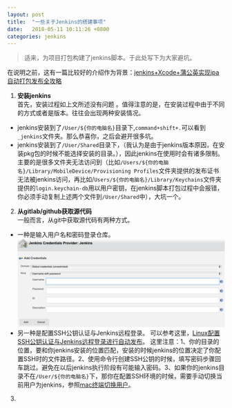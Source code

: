 ```yaml
---
layout: post
title:  "一些关于Jenkins的搭建事项"
date:   2018-05-11 10:11:26 +0800
categories: jenkins
---
```

>适来，为项目打包构建了jenkins脚本。于此处写下为大家避坑。    

在说明之前，这有一篇比较好的介绍作为背景：[jenkins+Xcode+蒲公英实现ipa自动打包发布全攻略](https://www.jianshu.com/p/ed124917d6c6)  

1. **安装jenkins**  
 首先，安装过程如上文所述没有问题 。值得注意的是，在安装过程中由于不同的方式或者是版本。往往会出现两种安装情况。  
* jenkins安装到了`/User/${你的电脑名}`目录下,`command+shift+.`可以看到`_jenkins`文件夹。那么恭喜你，之后会避开很多坑。
* jenkins安装到了`/User/Shared`目录下，（我认为是由于jenkins版本原因，在安装pkg包的时候不能选择安装的目录。），因此jenkins在使用时会有诸多限制。主要的是很多文件夹无法访问到（比如`/Users/${你的电脑名}/Library/MobileDevice/Provisioning Profiles`文件夹提供的发布证书无法被jenkins访问，再比如/`Users/${你的电脑名}/Library/Keychains`文件夹提供的`login.keychain-db`用以用户密钥，在jenkins脚本打包过程中会报错，你必须手动复制上述两个文件到`/User/Shared`中），大坑一个。  

2. **从gitlab/github获取源代码**  
    一般而言，从git中获取源代码有两种方式。  
* 一种是输入用户名和密码登录仓库。
    ![](/images/2018-07-05-11-57-19.png)
* 另一种是配置SSH公钥认证与Jenkins远程登录。
    可以参考这里，[Linux配置SSH公钥认证与Jenkins远程登录进行自动发布](https://www.cnblogs.com/jager/p/5986563.html)。
    这里注意：1、你的目录的位置，要和你jenkins安装的位置匹配，安装的时候jenkins的位置决定了你配置SSH时的文件路径。2、使用命令行创建SSH公钥的时候，填写密码步骤回车跳过。避免在以后jenkins执行阶段有可能输入密码。3、如果你的jenkins目录不在`/User/${你的电脑名}`下，那你在配置SSH环境的时候，需要手动切换当前用户为jenkins，参照[mac终端切换用户](https://blog.csdn.net/huodoubi/article/details/69948483)。

3. 



